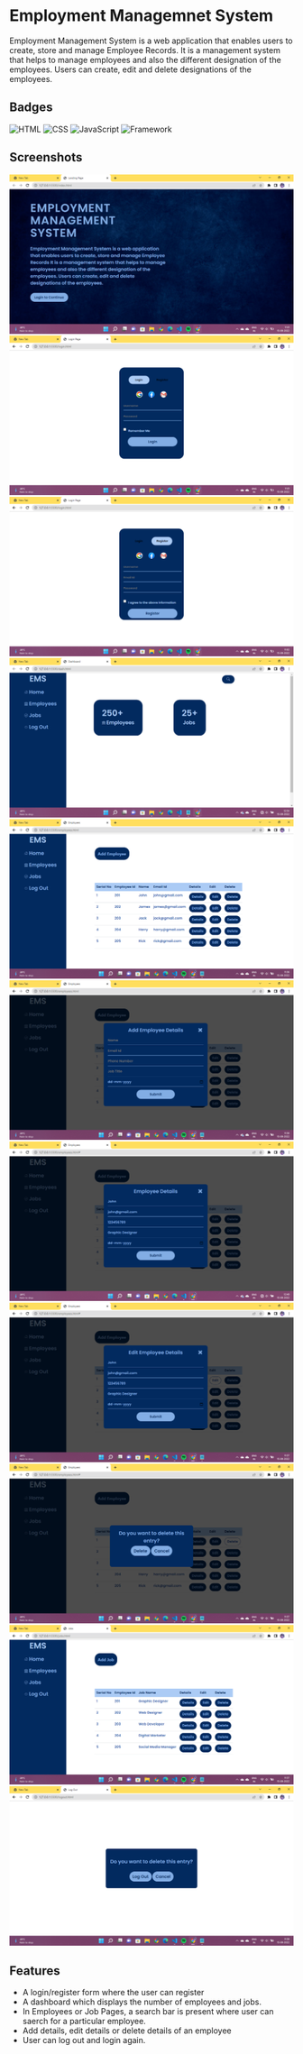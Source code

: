# Employment Managemnet System

Employment Management System is a web application that enables users to create, store and manage Employee Records.
It is a management system that helps to manage employees and also the different designation of the employees.
 Users can create, edit and delete designations of the employees.


## Badges

![HTML](https://img.shields.io/badge/HTML-HTML5-green)
![CSS](https://img.shields.io/badge/CSS-CSS3-red)
![JavaScript](https://img.shields.io/badge/JavaScript-ECMAScript6-yellow)
![Framework](https://img.shields.io/badge/Framework-Bootstrap-blue)
## Screenshots

![Landing Page](https://github.com/sreoshee-17/employment-management-system/blob/main/Landing%20Page.png)
![Login](https://github.com/sreoshee-17/employment-management-system/blob/main/Login.png)
![Register](https://github.com/sreoshee-17/employment-management-system/blob/main/Register.png)
![Dashboard](https://github.com/sreoshee-17/employment-management-system/blob/main/Dashboard.png)
![Employees](https://github.com/sreoshee-17/employment-management-system/blob/main/Employees.png)
![Add Employees](https://github.com/sreoshee-17/employment-management-system/blob/main/Add%20Employee.png)
![Details](https://github.com/sreoshee-17/employment-management-system/blob/main/Details.png)
![Edit](https://github.com/sreoshee-17/employment-management-system/blob/main/Edit%20details.png)
![Delete](https://github.com/sreoshee-17/employment-management-system/blob/main/Delete%20details.png)
![Jobs](https://github.com/sreoshee-17/employment-management-system/blob/main/Jobs.png)
![Log Out](https://github.com/sreoshee-17/employment-management-system/blob/main/Log%20Out.png)






##  Features
* A login/register form where the user can register
* A dashboard which displays the number of employees and jobs.
* In Employees or Job Pages, a search bar is present where user can saerch for a particular employee.
* Add details, edit details or delete details of an employee
* User can log out and login again. 
